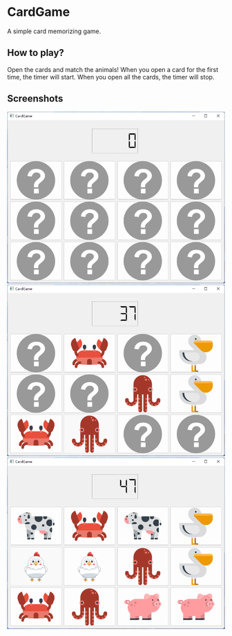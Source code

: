 # CardGame
A simple card memorizing game.

## How to play?
Open the cards and match the animals!
When you open a card for the first time, the timer will start.
When you open all the cards, the timer will stop.

## Screenshots

![Screenshot 1](./screenshots/1.png)
![Screenshot 2](./screenshots/2.png)
![Screenshot 3](./screenshots/3.png)
